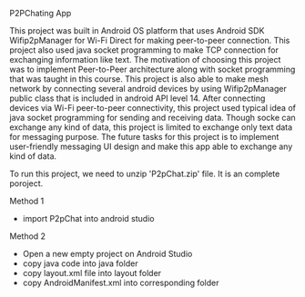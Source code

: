 P2PChating App

This project was built in Android OS platform that uses Android SDK Wifip2pManager for Wi-Fi Direct for making peer-to-peer connection. This project also used java socket programming to make TCP connection for exchanging information like text. The motivation of choosing this project was to implement Peer-to-Peer architecture along with socket programming that was taught in this course. This project is also able to make mesh network by connecting several android devices by using Wifip2pManager public class that is included in android API level 14. After connecting devices via Wi-Fi peer-to-peer connectivity, this project used typical idea of java socket programming for sending and receiving data. Though socke can exchange any kind of data, this project is limited to exchange only text data for messaging purpose. The future tasks for this project is to implement user-friendly messaging UI design and make this app able to exchange any kind of data.


To run this project, we need to unzip 'P2pChat.zip' file. It is an complete poroject.

Method 1
- import P2pChat into android studio

Method 2
- Open a new empty project on Android Studio
- copy java code into java folder
- copy layout.xml file into layout folder
- copy AndroidManifest.xml into corresponding folder
